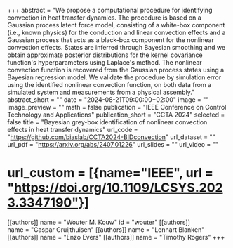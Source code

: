 +++
abstract = "We propose a computational procedure for identifying convection in heat transfer dynamics. The procedure is based on a Gaussian process latent force model, consisting of a white-box component (i.e., known physics) for the conduction and linear convection effects and a Gaussian process that acts as a black-box component for the nonlinear convection effects. States are inferred through Bayesian smoothing and we obtain approximate posterior distributions for the kernel covariance function's hyperparameters using Laplace's method. The nonlinear convection function is recovered from the Gaussian process states using a Bayesian regression model. We validate the procedure by simulation error using the identified nonlinear convection function, on both data from a simulated system and measurements from a physical assembly."
abstract_short = ""
date = "2024-08-21T09:00:00+02:00"
image = ""
image_preview = ""
math = false
publication = "IEEE Conference on Control Technology and Applications"
publication_short = "CCTA 2024"
selected = false
title = "Bayesian grey-box identification of nonlinear convection effects in heat transfer dynamics"
url_code = "https://github.com/biaslab/CCTA2024-BIDconvection"
url_dataset = ""
url_pdf = "https://arxiv.org/abs/2407.01226"
url_slides = ""
url_video = ""
# url_custom = [{name="IEEE", url = "https://doi.org/10.1109/LCSYS.2023.3347190"}]

[[authors]]
    name = "Wouter M. Kouw"
    id = "wouter"
[[authors]]    
    name = "Caspar Gruijthuisen"
[[authors]]
    name = "Lennart Blanken"
[[authors]]
    name = "Enzo Evers"
[[authors]]
    name = "Timothy Rogers"
+++
